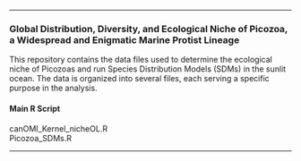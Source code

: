 ______________________________________________________________

### Global Distribution, Diversity, and Ecological Niche of Picozoa, a Widespread and Enigmatic Marine Protist Lineage

This repository contains the data files used to determine the ecological niche of Picozoas and run Species Distribution Models (SDMs) in the sunlit ocean. The data is organized into several files, each serving a specific purpose in the analysis.

#### Main R Script
canOMI_Kernel_nicheOL.R  
Picozoa_SDMs.R

_______________________________________________________________
